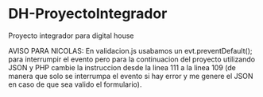 # DH-ProyectoIntegrador

Proyecto integrador para digital house

AVISO PARA NICOLAS:
En validacion.js usabamos un evt.preventDefault(); para interrumpir el evento pero para la continuacion del proyecto utilizando JSON y PHP cambie la instruccion desde la linea 111 a la linea 109 (de manera que solo se interrumpa el evento si hay error y me genere el JSON en caso de que sea valido el formulario).

